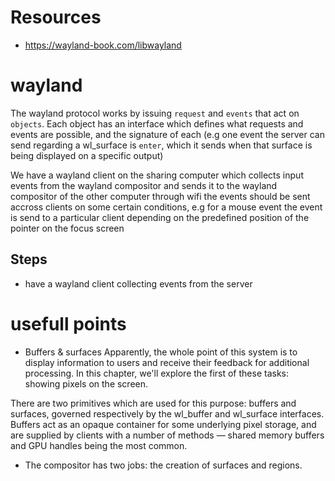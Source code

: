 
# Resources
- https://wayland-book.com/libwayland

# wayland
The wayland protocol works by issuing `request` and `events` that act on `objects`. Each object has an interface which defines
what requests and events are possible, and the signature of each (e.g one event the server can send regarding a wl_surface is `enter`, which it sends when that surface is being displayed on a specific output)













We have a wayland client on the sharing computer which collects input events from the wayland compositor and sends it to the wayland compositor of the other computer
through wifi
the events should be sent accross clients on some certain conditions, e.g for a mouse event the event is send to a particular client depending on the predefined position of the pointer on the focus screen

## Steps
- have a wayland client collecting events from the server



# usefull points
- Buffers & surfaces
Apparently, the whole point of this system is to display information to users and receive their feedback for additional processing. In this chapter, we'll explore the first of these tasks: showing pixels on the screen.

There are two primitives which are used for this purpose: buffers and surfaces, governed respectively by the wl_buffer and wl_surface interfaces. Buffers act as an opaque container for some underlying pixel storage, and are supplied by clients with a number of methods — shared memory buffers and GPU handles being the most common.

- The compositor has two jobs: the creation of surfaces and regions.